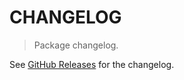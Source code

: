 # CHANGELOG

> Package changelog.

See [GitHub Releases](https://github.com/stdlib-js/stats-base-dists-rayleigh-pdf/releases) for the changelog.